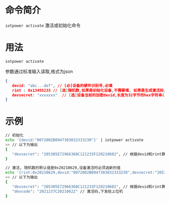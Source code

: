 命令简介
======= 

`iotpower activate` 激活或初始化命令

用法
=======

```
iotpower activate
```

参数通过标准输入读取,格式为json

```json
{
   devid: "abc...def", // [必]设备的硬件识别号,必填
   rint : 0x13455233 // [选]随机数,如果是初始化设备,不需要填, 如果是生成激活码,必填
   devsecret: "xxxxxxx"  // [选]设备当前的加密devid,长度为32字节的hex字符串(对应二进制的16字节数据),获取激活码时必选
}
```

示例
=======

```bash
// 初始化
echo '{devid:"0072002B0947303032333230"}' | iotpower activate
>> // 以下为输出
{
   "devsecret": "205305E72966360C121233F120210602", // 根据devid和rint算出的新的devid16
}
```

```bash
// 激活, 随机数的默认值是0x20210629,设备激活时必须选新的值
echo '{rint:0x20210629,devid:"0072002B0947303032333230",devsecret:"205305D929663613121233F820210609"}' | iotpower activate
>> // 以下为输出
{
   "devsecret": "205305E72966360C121233F120210602", // 根据devid和rint算出的新的devid16
   "devcode": "2021237C20210622" // 激活码,下发给上位机
}
```
